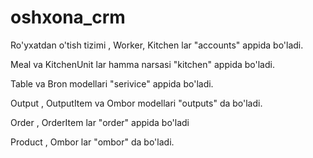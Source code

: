 # oshxona_crm
Ro'yxatdan o'tish tizimi , Worker, Kitchen lar "accounts" appida bo'ladi.

Meal va KitchenUnit lar hamma narsasi "kitchen" appida bo'ladi. 

Table va Bron modellari "serivice" appida bo'ladi.

Output , OutputItem va Ombor modellari "outputs" da bo'ladi.

Order , OrderItem lar "order" appida bo'ladi

Product , Ombor lar "ombor" da bo'ladi.

